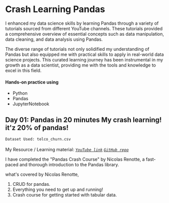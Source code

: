 # Crash Learning Pandas

I enhanced my data science skills by learning Pandas through a variety of tutorials sourced from different YouTube channels. These tutorials provided a comprehensive overview of essential concepts such as data manipulation, data cleaning, and data analysis using Pandas. <br>

The diverse range of tutorials not only solidified my understanding of Pandas but also equipped me with practical skills to apply in real-world data science projects. This curated learning journey has been instrumental in my growth as a data scientist, providing me with the tools and knowledge to excel in this field.

#### Hands-on practice using 
- Python
- Pandas
- JupyterNotebook

 ## Day 01: Pandas in 20 minutes My crash learning! it'z 20% of pandas!

 `` Dataset Used: telco_churn.csv `` <br> <br>
  My Resource / Learning material:
*[``YouTube link``](https://youtu.be/tRKeLrwfUgU?si=Q0WD4FP84cBRW1Sz)* 
*[``GitHub repo``](https://github.com/nicknochnack/Pandasin20Minutes)* 

 
I have completed the "Pandas Crash Course" by Nicolas Renotte, a fast-paced and thorough introduction to the Pandas library.

what's covered by Nicolas Renotte,

1. CRUD for pandas.
2. Everything you need to get up and running!
3. Crash course for getting started with tabular data.


